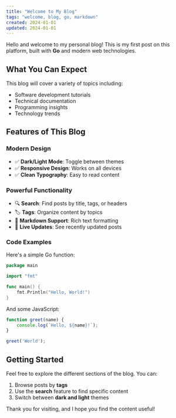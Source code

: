 ```yaml
---
title: "Welcome to My Blog"
tags: "welcome, blog, go, markdown"
created: 2024-01-01
updated: 2024-01-01
---
```


Hello and welcome to my personal blog! This is my first post on this platform, built with **Go** and modern web technologies.

## What You Can Expect

This blog will cover a variety of topics including:

- Software development tutorials
- Technical documentation
- Programming insights
- Technology trends

## Features of This Blog

### Modern Design

- ✅ **Dark/Light Mode**: Toggle between themes
- ✅ **Responsive Design**: Works on all devices
- ✅ **Clean Typography**: Easy to read content

### Powerful Functionality

- 🔍 **Search**: Find posts by title, tags, or headers
- 🏷️ **Tags**: Organize content by topics
- 📝 **Markdown Support**: Rich text formatting
- 🔄 **Live Updates**: See recently updated posts

### Code Examples

Here's a simple Go function:

```go
package main

import "fmt"

func main() {
    fmt.Println("Hello, World!")
}
```

And some JavaScript:

```javascript
function greet(name) {
    console.log(`Hello, ${name}!`);
}

greet('World');
```

## Getting Started

Feel free to explore the different sections of the blog. You can:

1. Browse posts by **tags** 
2. Use the **search** feature to find specific content
3. Switch between **dark and light** themes

Thank you for visiting, and I hope you find the content useful!